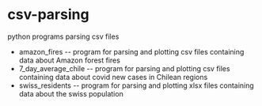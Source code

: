 # csv-parsing
python programs parsing csv files
- amazon_fires -- program for parsing and plotting csv files containing data about Amazon forest fires
- 7_day_average_chile -- program for parsing and plotting csv files containing data about covid new cases in Chilean regions
- swiss_residents -- program for parsing and plotting xlsx files containing data about the swiss population

